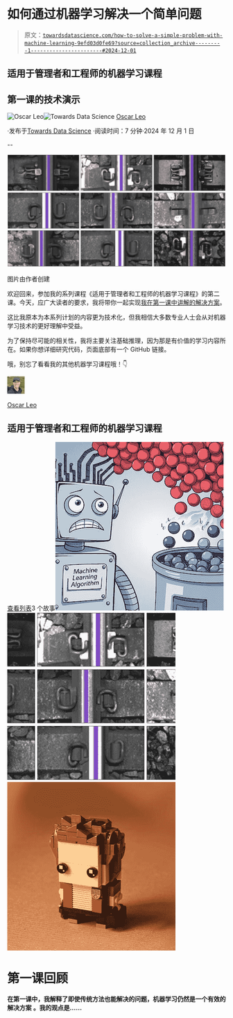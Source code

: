 # 如何通过机器学习解决一个简单问题

> 原文：[`towardsdatascience.com/how-to-solve-a-simple-problem-with-machine-learning-9efd03d0fe69?source=collection_archive---------1-----------------------#2024-12-01`](https://towardsdatascience.com/how-to-solve-a-simple-problem-with-machine-learning-9efd03d0fe69?source=collection_archive---------1-----------------------#2024-12-01)  

## 适用于管理者和工程师的机器学习课程  

## 第一课的技术演示  

[](https://medium.com/@oscarleo?source=post_page---byline--9efd03d0fe69--------------------------------)![Oscar Leo](https://medium.com/@oscarleo?source=post_page---byline--9efd03d0fe69--------------------------------)[](https://towardsdatascience.com/?source=post_page---byline--9efd03d0fe69--------------------------------)![Towards Data Science](https://towardsdatascience.com/?source=post_page---byline--9efd03d0fe69--------------------------------) [Oscar Leo](https://medium.com/@oscarleo?source=post_page---byline--9efd03d0fe69--------------------------------)  

·发布于[Towards Data Science](https://towardsdatascience.com/?source=post_page---byline--9efd03d0fe69--------------------------------) ·阅读时间：7 分钟·2024 年 12 月 1 日  

--  

![](img/a26d364640943c539af1dd08708d85ae.png)  

图片由作者创建  

欢迎回来，参加我的系列课程《适用于管理者和工程师的机器学习课程》的第二课。今天，应广大读者的要求，我将带你一起实现[我在第一课中讲解的解决方案](https://medium.com/p/8488fc175253)。  

这比我原本为本系列计划的内容更为技术化，但我相信大多数专业人士会从对机器学习技术的更好理解中受益。  

为了保持尽可能的相关性，我将主要关注基础推理，因为那是有价值的学习内容所在。如果你想详细研究代码，页面底部有一个 GitHub 链接。  

哦，别忘了看看我的其他机器学习课程哦！👇  

![Oscar Leo](img/598d9784d40bc9b0143de94cbc0fa03b.png)  

[Oscar Leo](https://medium.com/@oscarleo?source=post_page-----9efd03d0fe69--------------------------------)  

## 适用于管理者和工程师的机器学习课程  

[查看列表](https://medium.com/@oscarleo/list/ml-lessons-for-managers-and-engineers-630e5efff657?source=post_page-----9efd03d0fe69--------------------------------)3 个故事![](img/f6742bb2373cebc6979dccfebae56fa0.png)![](img/6ec3a2b885d5b528fc116f5ec90927e6.png)![](img/54c0874ffdb0581d2445b2fdbcb294f3.png)  

# 第一课回顾  

**在第一课中，我解释了即使传统方法也能解决的问题，机器学习仍然是一个有效的解决方案** **。我的观点是……**  
